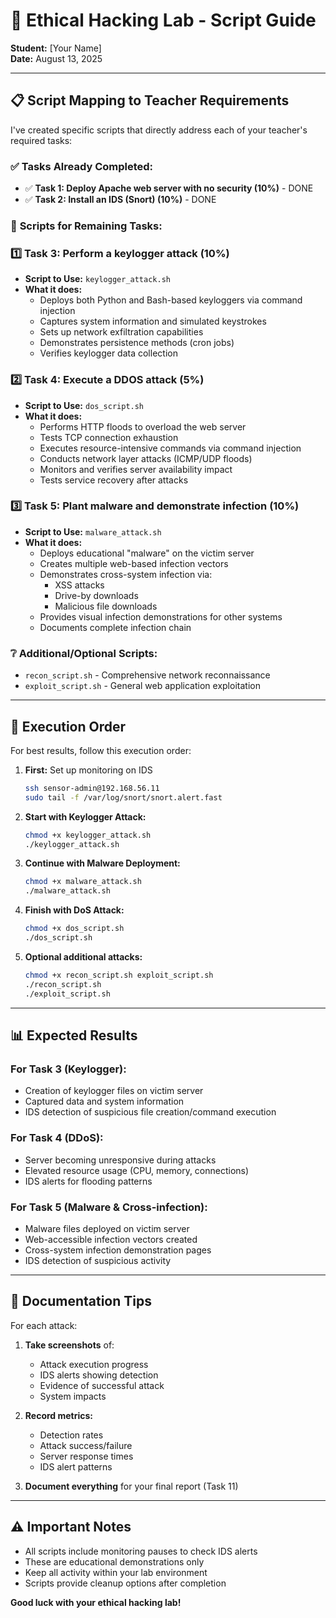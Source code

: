 # 🎯 Ethical Hacking Lab - Script Guide

**Student:** [Your Name]  
**Date:** August 13, 2025

---

## 📋 Script Mapping to Teacher Requirements

I've created specific scripts that directly address each of your teacher's required tasks:

### ✅ **Tasks Already Completed:**
- ✅ **Task 1: Deploy Apache web server with no security (10%)** - DONE
- ✅ **Task 2: Install an IDS (Snort) (10%)** - DONE  

### 🚀 **Scripts for Remaining Tasks:**

### 1️⃣ **Task 3: Perform a keylogger attack (10%)**
- **Script to Use:** `keylogger_attack.sh`
- **What it does:**
  - Deploys both Python and Bash-based keyloggers via command injection
  - Captures system information and simulated keystrokes
  - Sets up network exfiltration capabilities
  - Demonstrates persistence methods (cron jobs)
  - Verifies keylogger data collection

### 2️⃣ **Task 4: Execute a DDOS attack (5%)**
- **Script to Use:** `dos_script.sh`
- **What it does:**
  - Performs HTTP floods to overload the web server
  - Tests TCP connection exhaustion
  - Executes resource-intensive commands via command injection
  - Conducts network layer attacks (ICMP/UDP floods)
  - Monitors and verifies server availability impact
  - Tests service recovery after attacks

### 3️⃣ **Task 5: Plant malware and demonstrate infection (10%)**
- **Script to Use:** `malware_attack.sh`
- **What it does:**
  - Deploys educational "malware" on the victim server
  - Creates multiple web-based infection vectors
  - Demonstrates cross-system infection via:
    - XSS attacks
    - Drive-by downloads
    - Malicious file downloads
  - Provides visual infection demonstrations for other systems
  - Documents complete infection chain

### ❔ **Additional/Optional Scripts:**
- `recon_script.sh` - Comprehensive network reconnaissance
- `exploit_script.sh` - General web application exploitation

---

## 🚀 Execution Order

For best results, follow this execution order:

1. **First:** Set up monitoring on IDS
   ```bash
   ssh sensor-admin@192.168.56.11
   sudo tail -f /var/log/snort/snort.alert.fast
   ```

2. **Start with Keylogger Attack:**
   ```bash
   chmod +x keylogger_attack.sh
   ./keylogger_attack.sh
   ```

3. **Continue with Malware Deployment:**
   ```bash
   chmod +x malware_attack.sh
   ./malware_attack.sh
   ```

4. **Finish with DoS Attack:**
   ```bash
   chmod +x dos_script.sh
   ./dos_script.sh
   ```

5. **Optional additional attacks:**
   ```bash
   chmod +x recon_script.sh exploit_script.sh
   ./recon_script.sh
   ./exploit_script.sh
   ```

---

## 📊 Expected Results

### For Task 3 (Keylogger):
- Creation of keylogger files on victim server
- Captured data and system information
- IDS detection of suspicious file creation/command execution

### For Task 4 (DDoS):
- Server becoming unresponsive during attacks
- Elevated resource usage (CPU, memory, connections)
- IDS alerts for flooding patterns

### For Task 5 (Malware & Cross-infection):
- Malware files deployed on victim server
- Web-accessible infection vectors created
- Cross-system infection demonstration pages
- IDS detection of suspicious activity

---

## 📝 Documentation Tips

For each attack:
1. **Take screenshots** of:
   - Attack execution progress
   - IDS alerts showing detection
   - Evidence of successful attack
   - System impacts

2. **Record metrics:**
   - Detection rates
   - Attack success/failure
   - Server response times
   - IDS alert patterns

3. **Document everything** for your final report (Task 11)

---

## ⚠️ Important Notes

- All scripts include monitoring pauses to check IDS alerts
- These are educational demonstrations only
- Keep all activity within your lab environment
- Scripts provide cleanup options after completion

**Good luck with your ethical hacking lab!**
